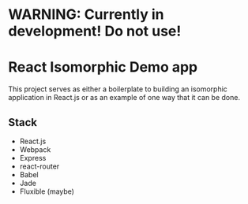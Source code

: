 # WARNING: Currently in development! Do not use!

# React Isomorphic Demo app

This project serves as either a boilerplate to building an isomorphic application in React.js or as an example of one way that it can be done.

## Stack

- React.js
- Webpack
- Express
- react-router
- Babel
- Jade
- Fluxible (maybe)
